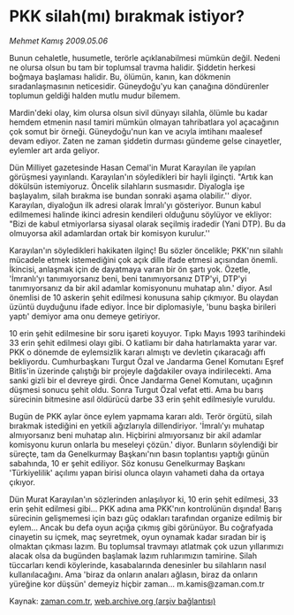 # PKK silah(mı) bırakmak istiyor?

*Mehmet Kamış 2009.05.06*

<tr><td class="metin" colspan="2" style="padding-top: 20px; padding-left: 5px; padding-right: 10px;">Bunun cehaletle, husumetle, terörle açıklanabilmesi mümkün değil. Nedeni ne olursa olsun bu tam bir toplumsal travma halidir. Şiddetin herkesi boğmaya başlaması halidir. Bu, ölümün, kanın, kan dökmenin sıradanlaşmasının neticesidir. Güneydoğu'yu kan çanağına döndürenler toplumun geldiği halden mutlu mudur bilemem.</td></tr><tr><td class="metin" colspan="2" style="padding-top: 20px; padding-left: 5px; padding-right: 10px;"><p>Mardin'deki olay, kim olursa olsun sivil dünyayı silahla, ölümle bu kadar hemdem etmenin nasıl tamiri mümkün olmayan tahribatlara yol açacağının çok somut bir örneği. Güneydoğu'nun kan ve acıyla imtihanı maalesef devam ediyor. Zaten ne zaman şiddetin durması gündeme gelse cinayetler, eylemler art arda geliyor. 
<p>Dün Milliyet gazetesinde Hasan Cemal'in Murat Karayılan ile yapılan görüşmesi yayınlandı. Karayılan'ın söyledikleri bir hayli ilginçti. "Artık kan dökülsün istemiyoruz. Öncelik silahların susmasıdır. Diyalogla işe başlayalım, silah bırakma ise bundan sonraki aşama olabilir.'' diyor. Karayılan, diyaloğun ilk adresi olarak İmralı'yı gösteriyor. Bunun kabul edilmemesi halinde ikinci adresin kendileri olduğunu söylüyor ve ekliyor: "Bizi de kabul etmiyorlarsa siyasal olarak seçilmiş iradedir (Yani DTP). Bu da olmuyorsa akil adamlardan ortak bir komisyon kurulur.''
<p>Karayılan'ın söyledikleri hakikaten ilginç! Bu sözler öncelikle; PKK'nın silahlı mücadele etmek istemediğini çok açık dille ifade etmesi açısından önemli. İkincisi, anlaşmak için de dayatmaya varan bir ön şartı yok. Özetle, 'İmranlı'yı tanımıyorsanız beni, beni tanımıyorsanız DTP'yi, DTP'yi tanımıyorsanız da bir akil adamlar komisyonunu muhatap alın.' diyor. Asıl önemlisi de 10 askerin şehit edilmesi konusuna sahip çıkmıyor. Bu olaydan üzüntü duyduğunu ifade ediyor. İnce bir diplomasiyle, 'bunu başka birileri yaptı' demiyor ama onu demeye getiriyor.
<p> 10 erin şehit edilmesine bir soru işareti koyuyor. Tıpkı Mayıs 1993 tarihindeki 33 erin şehit edilmesi olayı gibi. O katliamı bir daha hatırlamakta yarar var. PKK o dönemde de eylemsizlik kararı almıştı ve devletin çıkaracağı affı bekliyordu. Cumhurbaşkanı Turgut Özal ve Jandarma Genel Komutanı Eşref Bitlis'in üzerinde çalıştığı bir projeyle dağdakiler ovaya indirilecekti. Ama sanki gizli bir el devreye girdi. Önce Jandarma Genel Komutanı, uçağının düşmesi sonucu şehit oldu. Sonra Turgut Özal vefat etti. Ama bu barış sürecinin bitmesine asıl öldürücü darbe 33 erin şehit edilmesiyle vuruldu. 
<p>Bugün de PKK aylar önce eylem yapmama kararı aldı. Terör örgütü, silah bırakmak istediğini en yetkili ağızlarıyla dillendiriyor. 'İmralı'yı muhatap almıyorsanız beni muhatap alın. Hiçbirini almıyorsanız bir akil adamlar komisyonu kurun onlarla bu meseleyi çözün.' diyor. Bunların söylendiği bir süreçte, tam da Genelkurmay Başkanı'nın basın toplantısı yaptığı günün sabahında, 10 er şehit ediliyor. Söz konusu Genelkurmay Başkanı 'Türkiyelilik' açılımı yapan birisi olunca olayın vahameti daha da ortaya çıkıyor.
<p>Dün Murat Karayılan'ın sözlerinden anlaşılıyor ki, 10 erin şehit edilmesi, 33 erin şehit edilmesi gibi... PKK adına ama PKK'nın kontrolünün dışında! Barış sürecinin gelişmemesi için bazı güç odakları tarafından organize edilmiş bir eylem... Ancak bu defa oyun açığa çıkmış gibi görünüyor. Bu coğrafyada cinayetin su içmek, maç seyretmek, oyun oynamak kadar sıradan bir iş olmaktan çıkması lazım. Bu toplumsal travmayı atlatmak çok uzun yıllarımızı alacak olsa da bugünden başlamak lazım ruhlarımızın tamirine. Silah tüccarları kendi köylerinde, kasabalarında denesinler bu silahların nasıl kullanılacağını. Ama 'biraz da onların anaları ağlasın, biraz da onların yüreğine kor düşsün' demeyiz hiçbir zaman... m.kamis@zaman.com.tr <br/></p></p></p></p></p></p></td></tr>

Kaynak: [zaman.com.tr](http://zaman.com.tr/yazar.do?yazino=845179), [web.archive.org (arşiv bağlantısı)](http://web.archive.org/web/20090517102347/http://www.zaman.com.tr:80/yazar.do?yazino=845179)
